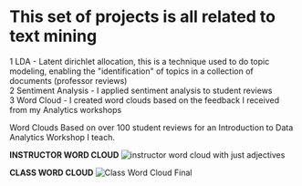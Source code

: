 # This set of projects is all related to text mining

1 LDA - Latent dirichlet allocation, this is a technique used to do topic modeling, enabling the "identification" of topics in a collection of documents (professor reviews) <br />
2 Sentiment Analysis - I applied sentiment analysis to student reviews <br />
3 Word Cloud - I created word clouds based on the feedback I received from my Analytics workshops <br />


Word Clouds Based on over 100 student reviews for an Introduction to Data Analytics Workshop I teach.

**INSTRUCTOR WORD CLOUD**
![instructor word cloud with just adjectives](https://user-images.githubusercontent.com/59898455/138604998-10b339c4-b16d-4878-8cd0-f4d11213612b.png)

**CLASS WORD CLOUD**
![Class Word Cloud Final](https://user-images.githubusercontent.com/59898455/138604926-8172f1c8-f039-4207-bea0-ca29e40e5442.png)
